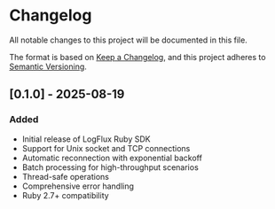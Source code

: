 # Changelog

All notable changes to this project will be documented in this file.

The format is based on [Keep a Changelog](https://keepachangelog.com/en/1.0.0/),
and this project adheres to [Semantic Versioning](https://semver.org/spec/v2.0.0.html).

## [0.1.0] - 2025-08-19

### Added
- Initial release of LogFlux Ruby SDK
- Support for Unix socket and TCP connections
- Automatic reconnection with exponential backoff
- Batch processing for high-throughput scenarios
- Thread-safe operations
- Comprehensive error handling
- Ruby 2.7+ compatibility
